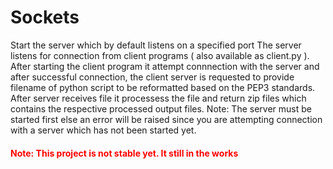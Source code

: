 # Sockets

Start the server which by default listens on a specified port
The server listens for connection from client programs ( also available as client.py ). After starting the client program it attempt connnection with the server and after successful connection, the client server is requested to provide filename of python script to be reformatted based on the PEP3 standards. After server receives file it processess the file and return zip files which contains the respective processed output files. 
Note: The server must be started first else an error will be raised since you are attempting connection with a server which has not been started yet.

<h4 style="color:red"> Note: This project is not stable yet. It still in the works </h4>
